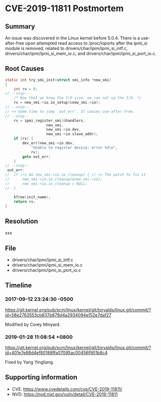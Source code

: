 # CVE-2019-11811 Postmortem

## Summary

An issue was discovered in the Linux kernel before 5.0.4. There is a use-after-free upon attempted read access to /proc/ioports after the ipmi_si module is removed, related to drivers/char/ipmi/ipmi_si_intf.c, drivers/char/ipmi/ipmi_si_mem_io.c, and drivers/char/ipmi/ipmi_si_port_io.c.

## Root Causes

```c
static int try_smi_init(struct smi_info *new_smi)
{
	int rv = 0;
// --snip--
	/* Now that we know the I/O size, we can set up the I/O. */
	rv = new_smi->io.io_setup(&new_smi->io);
// --snip--
// <= Some time to jump `out_err`. It causes use-after-free.
// --snip--
	rv = ipmi_register_smi(&handlers,
			       new_smi,
			       new_smi->io.dev,
			       new_smi->io.slave_addr);
	if (rv) {
		dev_err(new_smi->io.dev,
			"Unable to register device: error %d\n",
			rv);
		goto out_err;
	}
// --snip--
 out_err:
//	if (rv && new_smi->io.io_cleanup) { // <= The patch to fix it
//		new_smi->io.io_cleanup(&new_smi->io);
//		new_smi->io.io_cleanup = NULL;
//	}

	kfree(init_name);
	return rv;
}
```

## Resolution

xxx

## File

* drivers/char/ipmi/ipmi_si_intf.c
* drivers/char/ipmi/ipmi_si_mem_io.c
* drivers/char/ipmi/ipmi_si_port_io.c

## Timeline

### 2017-09-12 23:24:30 -0500

https://git.kernel.org/pub/scm/linux/kernel/git/torvalds/linux.git/commit/?id=58e2763553cb837b879d4a2934094e152e7daf27

Modified by Corey Minyard.

### 2019-01-28 11:08:54 +0800

https://git.kernel.org/pub/scm/linux/kernel/git/torvalds/linux.git/commit/?id=401e7e88d4ef80188ffa07095ac00456f901b8c4

Fixed by Yang Yingliang.

## Supporting information

* CVE: https://www.cvedetails.com/cve/CVE-2019-11811/
* NVD: https://nvd.nist.gov/vuln/detail/CVE-2019-11811
